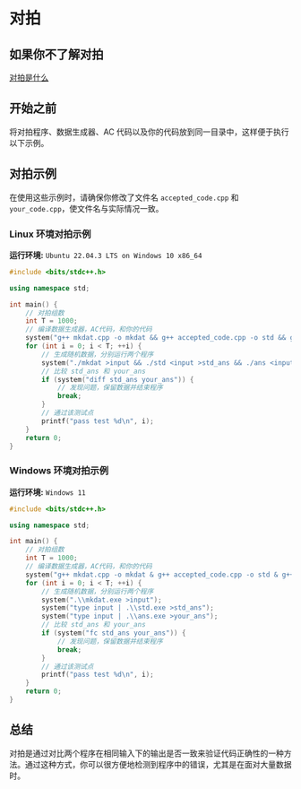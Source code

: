 # 对拍

## 如果你不了解对拍

[对拍是什么](https://oi-wiki.org/contest/common-tricks/#%E5%AF%B9%E6%8B%8D)

## 开始之前

将对拍程序、数据生成器、AC 代码以及你的代码放到同一目录中，这样便于执行以下示例。

## 对拍示例

在使用这些示例时，请确保你修改了文件名 `accepted_code.cpp` 和 `your_code.cpp`，使文件名与实际情况一致。

### Linux 环境对拍示例

**运行环境:** `Ubuntu 22.04.3 LTS on Windows 10 x86_64`

```cpp
#include <bits/stdc++.h>

using namespace std;

int main() {
    // 对拍组数
    int T = 1000;
    // 编译数据生成器，AC代码，和你的代码
    system("g++ mkdat.cpp -o mkdat && g++ accepted_code.cpp -o std && g++ your_code.cpp -o ans");
    for (int i = 0; i < T; ++i) {
        // 生成随机数据，分别运行两个程序
        system("./mkdat >input && ./std <input >std_ans && ./ans <input >your_ans");
        // 比较 std_ans 和 your_ans
        if (system("diff std_ans your_ans")) {
            // 发现问题，保留数据并结束程序
            break;
        }
        // 通过该测试点
        printf("pass test %d\n", i);
    }
    return 0;
}
```

### Windows 环境对拍示例

**运行环境:** `Windows 11`

```cpp
#include <bits/stdc++.h>

using namespace std;

int main() {
    // 对拍组数
    int T = 1000;
    // 编译数据生成器，AC代码，和你的代码
    system("g++ mkdat.cpp -o mkdat & g++ accepted_code.cpp -o std & g++ your_code.cpp -o ans");
    for (int i = 0; i < T; ++i) {
        // 生成随机数据，分别运行两个程序
        system(".\\mkdat.exe >input");
        system("type input | .\\std.exe >std_ans");
        system("type input | .\\ans.exe >your_ans");
        // 比较 std_ans 和 your_ans
        if (system("fc std_ans your_ans")) {
            // 发现问题，保留数据并结束程序
            break;
        }
        // 通过该测试点
        printf("pass test %d\n", i);
    }
    return 0;
}
```

## 总结

对拍是通过对比两个程序在相同输入下的输出是否一致来验证代码正确性的一种方法。通过这种方式，你可以很方便地检测到程序中的错误，尤其是在面对大量数据时。
